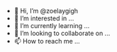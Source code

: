 - 👋 Hi, I’m @zoelaygigh
- 👀 I’m interested in ...
- 🌱 I’m currently learning ...
- 💞️ I’m looking to collaborate on ...
- 📫 How to reach me ...

<!---
zoelaygigh/zoelaygigh is a ✨ special ✨ repository because its `README.md` (this file) appears on your GitHub profile.
You can click the Preview link to take a look at your changes.
--->
